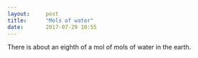 ```yaml
---
layout:     post
title:      "Mols of water"
date:       2017-07-29 10:55
---
```


There is about an eighth of a mol of mols of water in the earth.
